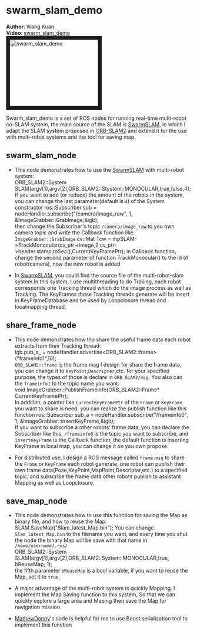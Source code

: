 
# swarm_slam_demo
**Author**: Wang Kuan  
**Video**: [swarm_slam_demo](https://www.youtube.com/watch?v=SM4inr8sCjk)  
<a href="https://www.youtube.com/watch?v=SM4inr8sCjk" target= "blank "><img src="https://i.ytimg.com/vi/SM4inr8sCjk/hqdefault.jpg?custom=true&w=196&h=110&stc=true&jpg444=true&jpgq=90&sp=67&sigh=s6ickcZ8L180N7S1GjiM5TaoC14"
alt="swarm_slam_demo" width="240" height="180" border="10" /></a>


Swarm_slam_demo is a set of ROS nodes for running real-time multi-robot co-SLAM system, the main source of the SLAM is [SwarmSLAM](https://github.com/THUKey/SwarmSlam), in which I adapt the SLAM system proposed in [ORB-SLAM2](https://github.com/raulmur/ORB_SLAM2) and extend it for the use with multi-robot systems and the tool for saving map.  

## swarm_slam_node
- This node demonstrates how to use the [SwarmSLAM](https://github.com/THUKey/SwarmSlam) with multi-robot system:  
        ORB_SLAM2::System SLAM(argv[1],argv[2],ORB_SLAM2::Stystem::MONOCULAR,true,false,4);
If you want to add (or reduce) the amount of the robots in the system, you can change the last parameter(default is `4`) of the System constructor
        ros::Subscriber sub = nodeHandler.subscribe("/camera/image_raw", 1, &ImageGrabber::GrabImage,&igb);  
then change the Subscriber's topic `/camera/image_raw` to you own camera topic and write the Callback function like `ImageGrabber::GrabImage`
        cv::Mat Tcw = mpSLAM->TrackMonocular(cv_ptr->image,2,cv_ptr->header.stamp.toSec(),CurrentKeyFramePtr);
in Callback function, change the second parameter of function TrackMonocular() to the id of robot(camera), now the new robot is added  

- In [SwarmSLAM](https://github.com/THUKey/SwarmSlam), you could find the source file of the multi-robot-slam system.In this system, I use multithreading to do Traking, each robot corresponds one Tracking thread which do the image process as well as Tracking. The KeyFrames those Tracking threads generate will be insert in KeyFrameDatabase and be used by Loopclosure thread and localmapping thread.  




## share_frame_node
- This node demonstrates how tho share the useful frame data each robot extracts from their Tracking thread:  
        igb.pub_a_ = nodeHandler.advertise<ORB_SLAM2::frame>("frameinfo1",10);  
`ORB_SLAM2::frame` is the frame.msg I design for share the frame data, you can change it to `KeyPoint`,`Descripter`,etc. for your specified purpose, the types of those is declare in `ORB_SLAM2/msg`. You also can the `frameinfo1` to the topic name you want.   
        void ImageGrabber::PublishFrameinfo(ORB_SLAM2::Frame* CurrentKeyFramePtr);  
In addition, a pointer like `CurrentKeyFramePtr` of the `Frame` or `KeyFrame` you want to share is need, you can realize the publish function like this function
        ros::Subscriber sub_a = nodeHandler.subscribe("/frameinfo0", 1, &ImageGrabber::insertKeyFrame,&igb);  
If you want to subscribe a other robots' frame data, you can declare the Subscriber like this, `/frameinfo0` is the topic you want to subscribe, and `insertKeyFrame` is the Callback function, the default function is inserting KeyFrame in local map, you can change it on you own propose.  

- For distributed use, I design a ROS message called `frame.msg` to share the `Frame` or `KeyFrame` each robot generate, one robot can publish their own frame data(Pose,KeyPoint,MapPoint,Descripter,etc.) to a specified topic, and subscribe the frame data other robots publish to assistant Mapping as well as Loopclosure.  

## save_map_node
- This node demonstrates how to use this function for saving the Map as binary file, and how to reuse the Map:  
        SLAM.SaveMap("Slam_latest_Map.bin");
You can change `Slam_latest_Map.bin` to the filename you want, and every time you shut the node the binary Map will be save with that name in `/home/username/.ros/`  
        ORB_SLAM2::System SLAM(argv[1],argv[2],ORB_SLAM2::System::MONOCULAR,true, bReuseMap, 1);  
the fifth parameter `bReuseMap` is a bool variable, if you want to reuse the Map, set it to `true`.  

- A major advantage of the multi-robot system is quickly Mapping. I implement the Map Saving function to this system, So that we can quickly explore a large area and Maping then save the Map for navigation mission.
- [MathewDenny](https://github.com/MathewDenny/ORB_SLAM2)'s code is helpful for me to use Boost serialization tool to implement this function  
